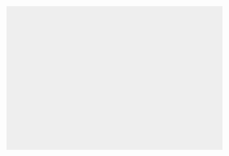 <html>
<head>
    <meta charset="utf-8" />
    <title>Game</title>
    <style>
      canvas { background: #eee; display: block; margin: 0 auto; }
    </style>
</head>
<body>

<canvas id="myCanvas" width="480" height="320"></canvas>

<script>
    var canvas = document.getElementById("myCanvas");
    var ctx = canvas.getContext("2d");
    var x = canvas.width/2;
    var y = canvas.height-30;
    var dx = 2;
    var dy = -2;

    function drawBall() {
        ctx.beginPath();
        ctx.arc(x, y, 10, 0, Math.PI*2);
        ctx.fillStyle = "#0095DD";
        ctx.fill();
        ctx.closePath();
    }

    function draw() {
        ctx.clearRect(0, 0, canvas.width, canvas.height);
        drawBall();
        if (x > 480) {
            dx = -2;
        }
        if (x < 0) {
            dx = 2;
        }
        if (y > 320) {
            dy = -2;
        }
        if (y < 0) {
            dy = 2;
        }
        x += dx;
        y += dy;
    }

    setInterval(draw, 10);
    function pause() {
        switch(e.code) {
            case p:
        }
    }
</script>

</body>
</html>